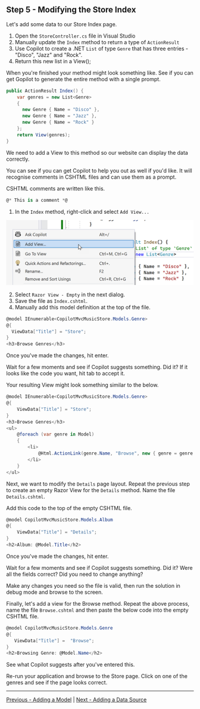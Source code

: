 ## Step 5 - Modifying the Store Index

Let's add some data to our Store Index page.

1. Open the `StoreController.cs` file in Visual Studio
2. Manually update the `Index` method to return a type of `ActionResult`
3. Use Copilot to create a .NET `List` of type `Genre` that has three entries - "Disco", "Jazz" and "Rock".
4. Return this new list in a View();

When you're finished your method might look something like. See if you can get Gopilot to generate the entire method with a single prompt.

```csharp
public ActionResult Index() {
    var genres = new List<Genre>
    {
      new Genre { Name = "Disco" },
      new Genre { Name = "Jazz" },
      new Genre { Name = "Rock" }
    };
    return View(genres);
}
```

We need to add a View to this method so our website can display the data correctly.

You can see if you can get Copilot to help you out as well if you'd like. It will recognise comments in CSHTML files and can use them as a prompt.

CSHTML comments are written like this.

```csharp
@* This is a comment *@
```

1. In the `Index` method, right-click and select `Add View...`

  ![Add View for method!](media/2023-09-28_17-44-35.png "Add View for method")

2. Select `Razor View - Empty` in the next dialog.
3. Save the file as `Index.cshtml`.
4. Manually add this model definition at the top of the file.

  ```csharp
  @model IEnumerable<CopilotMvcMusicStore.Models.Genre>
  @{
    ViewData["Title"] = "Store";
  }
  <h3>Browse Genres</h3>
  ```

Once you've made the changes, hit enter.

Wait for a few moments  and see if Copilot suggests something. Did it? If it looks like the code you want, hit tab to accept it.

Your resulting View might look something similar to the below.

```csharp
@model IEnumerable<CopilotMvcMusicStore.Models.Genre>
@{
    ViewData["Title"] = "Store";
}
<h3>Browse Genres</h3>
<ul>
	@foreach (var genre in Model)
	{
		<li>
			@Html.ActionLink(genre.Name, "Browse", new { genre = genre.Name })
		</li>
	}
</ul>
```

Next, we want to modify the `Details` page layout. Repeat the previous step to create an empty Razor View for the `Details` method. Name the file `Details.cshtml`.

Add this code to the top of the empty CSHTML file.

```csharp
@model CopilotMvcMusicStore.Models.Album
@{
	ViewData["Title"] = "Details";
}
<h2>Album: @Model.Title</h2>
```

Once you've made the changes, hit enter.

Wait for a few moments and see if Copilot suggests something. Did it? Were all the fields correct? Did you need to change anything?

Make any changes you need so the file is valid, then run the solution in debug mode and browse to the screen.

Finally, let's add a view for the Browse method. Repeat the above process, name the file `Browse.cshtml` and then paste the below code into the empty CSHTML file.

```csharp
@model CopilotMvcMusicStore.Models.Genre
@{
   ViewData["Title"] =  "Browse";
}
<h2>Browsing Genre: @Model.Name</h2>
```

See what Copilot suggests after you've entered this.

Re-run your application and browse to the Store page. Click on one of the genres and see if the page looks correct.

----

[Previous - Adding a Model](04-Step04.md)  | [Next - Adding a Data Source](06-Step06.md)
